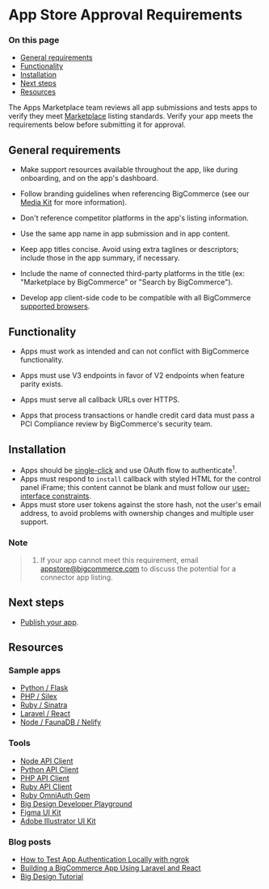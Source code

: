 # App Store Approval Requirements

<div class="otp" id="no-index">

### On this page

- [General requirements](#general-requirements)
- [Functionality](#functionality)
- [Installation](#installation)
- [Next steps](#next-steps)
- [Resources](#resources)

</div>

The Apps Marketplace team reviews all app submissions and tests apps to verify they meet [Marketplace](https://www.bigcommerce.com/apps/) listing standards. Verify your app meets the requirements below before submitting it for approval.

## General requirements
- Make support resources available throughout the app, like during onboarding, and on the app's dashboard.

- Follow branding guidelines when referencing BigCommerce (see our [Media Kit](https://www.bigcommerce.com/press/media-kit/) for more information).
- Don't reference competitor platforms in the app's listing information.
- Use the same app name in app submission and in app content.
- Keep app titles concise. Avoid using extra taglines or descriptors; include those in the app summary, if necessary.
- Include the name of connected third-party platforms in the title (ex: "Marketplace by BigCommerce" or "Search by BigCommerce").
- Develop app client-side code to be compatible with all BigCommerce [supported browsers](https://support.bigcommerce.com/s/article/Themes-Supported-Browsers).

## Functionality
- Apps must work as intended and can not conflict with BigCommerce functionality.

- Apps must use V3 endpoints in favor of V2 endpoints when feature parity exists.
- Apps must serve all callback URLs over HTTPS.
- Apps that process transactions or handle credit card data must pass a PCI Compliance review by BigCommerce's security team.

## Installation
- Apps should be [single-click](https://developer.bigcommerce.com/api-docs/apps/guide/types-of-apps#single-click-apps) and use OAuth flow to authenticate<sup>1</sup>.
- Apps must respond to `install` callback with styled HTML for the control panel iFrame; this content cannot be blank and must follow our [user-interface constraints](https://developer.bigcommerce.com/api-docs/getting-started/building-apps-bigcommerce/building-apps#building-apps_user-interface-constraints).
- Apps must store user tokens against the store hash, not the user's email address, to avoid problems with ownership changes and multiple user support.

<div class="HubBlock--callout">
<div class="CalloutBlock--info">
<div class="HubBlock-content">

<!-- theme:  -->
### Note
> 1. If your app cannot meet this requirement, email <a href="mailto:appstore@bigcommerce.com">appstore@bigcommerce.com</a> to discuss the potential for a connector app listing.

</div>
</div>
</div>

## Next steps
* [Publish your app](https://developer.bigcommerce.com/api-docs/apps/guide/publish).


## Resources

### Sample apps
* [Python / Flask](https://github.com/bigcommerce/hello-world-app-python-flask)
* [PHP / Silex](https://github.com/bigcommerce/hello-world-app-php-silex)
* [Ruby / Sinatra](https://github.com/bigcommerce/hello-world-app-ruby-sinatra)
* [Laravel / React](https://github.com/bigcommerce/laravel-react-sample-app)
* [Node / FaunaDB / Nelify](https://github.com/bigcommerce/channels-app/)

### Tools
* [Node API Client](https://github.com/getconversio/node-bigcommerce)
* [Python API Client](https://github.com/bigcommerce/bigcommerce-api-python)
* [PHP API Client](https://github.com/bigcommerce/bigcommerce-api-php)
* [Ruby API Client](https://github.com/bigcommerce/bigcommerce-api-ruby)
* [Ruby OmniAuth Gem](https://github.com/bigcommerce/omniauth-bigcommerce)
* [Big Design Developer Playground](https://developer.bigcommerce.com/big-design/)
* [Figma UI Kit](https://www.figma.com/file/jTVuUkiZ1j3rux8WHG4IKK/BigDesign-UI-Kit?node-id=0%3A1/duplicate)
* [Adobe Illustrator UI Kit](https://design.bigcommerce.com/bigdesign-ui-kit)

### Blog posts
* [How to Test App Authentication Locally with ngrok](https://medium.com/bigcommerce-developer-blog/how-to-test-app-authentication-locally-with-ngrok-149150bfe4cf)
* [Building a BigCommerce App Using Laravel and React](https://medium.com/bigcommerce-developer-blog/building-a-bigcommerce-app-using-laravel-and-react-711ceceb5006)
* [Big Design Tutorial](https://medium.com/bigcommerce-developer-blog/bigdesign-build-native-looking-uis-with-the-bigcommerce-design-system-fb06a01a24f2)
